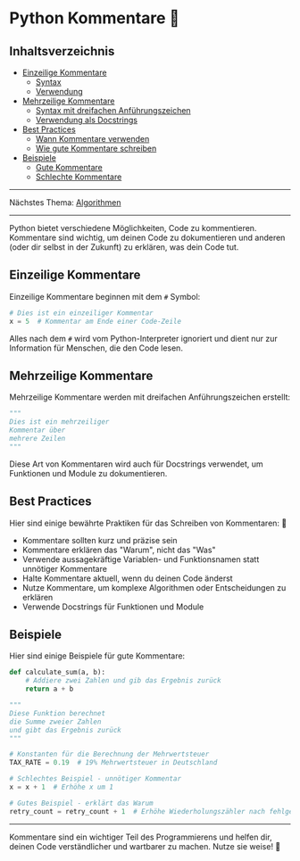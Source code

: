 # Python Kommentare 💬

## Inhaltsverzeichnis
- [Einzeilige Kommentare](#einzeilige-kommentare)
  - [Syntax](#syntax)
  - [Verwendung](#verwendung)
- [Mehrzeilige Kommentare](#mehrzeilige-kommentare)
  - [Syntax mit dreifachen Anführungszeichen](#syntax-mit-dreifachen-anführungszeichen)
  - [Verwendung als Docstrings](#verwendung-als-docstrings)
- [Best Practices](#best-practices)
  - [Wann Kommentare verwenden](#wann-kommentare-verwenden)
  - [Wie gute Kommentare schreiben](#wie-gute-kommentare-schreiben)
- [Beispiele](#beispiele)
  - [Gute Kommentare](#gute-kommentare)
  - [Schlechte Kommentare](#schlechte-kommentare)

---

Nächstes Thema: [Algorithmen](/Anleitungen/02_Algorithmen.md)

---

Python bietet verschiedene Möglichkeiten, Code zu kommentieren. Kommentare sind wichtig, um deinen Code zu dokumentieren und anderen (oder dir selbst in der Zukunft) zu erklären, was dein Code tut.

## Einzeilige Kommentare

Einzeilige Kommentare beginnen mit dem `#` Symbol:

```python
# Dies ist ein einzeiliger Kommentar
x = 5  # Kommentar am Ende einer Code-Zeile
```

Alles nach dem `#` wird vom Python-Interpreter ignoriert und dient nur zur Information für Menschen, die den Code lesen.

## Mehrzeilige Kommentare

Mehrzeilige Kommentare werden mit dreifachen Anführungszeichen erstellt:

```python
"""
Dies ist ein mehrzeiliger
Kommentar über
mehrere Zeilen
"""
```

Diese Art von Kommentaren wird auch für Docstrings verwendet, um Funktionen und Module zu dokumentieren.

## Best Practices

Hier sind einige bewährte Praktiken für das Schreiben von Kommentaren: 📝

- Kommentare sollten kurz und präzise sein
- Kommentare erklären das "Warum", nicht das "Was"
- Verwende aussagekräftige Variablen- und Funktionsnamen statt unnötiger Kommentare
- Halte Kommentare aktuell, wenn du deinen Code änderst
- Nutze Kommentare, um komplexe Algorithmen oder Entscheidungen zu erklären
- Verwende Docstrings für Funktionen und Module

## Beispiele

Hier sind einige Beispiele für gute Kommentare:

```python
def calculate_sum(a, b):
    # Addiere zwei Zahlen und gib das Ergebnis zurück
    return a + b

"""
Diese Funktion berechnet
die Summe zweier Zahlen
und gibt das Ergebnis zurück
"""

# Konstanten für die Berechnung der Mehrwertsteuer
TAX_RATE = 0.19  # 19% Mehrwertsteuer in Deutschland

# Schlechtes Beispiel - unnötiger Kommentar
x = x + 1  # Erhöhe x um 1

# Gutes Beispiel - erklärt das Warum
retry_count = retry_count + 1  # Erhöhe Wiederholungszähler nach fehlgeschlagenem Netzwerkversuch
```

---

Kommentare sind ein wichtiger Teil des Programmierens und helfen dir, deinen Code verständlicher und wartbarer zu machen. Nutze sie weise! 🧠
